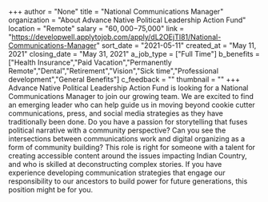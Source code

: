 +++
author = "None"
title = "National Communications Manager"
organization = "About Advance Native Political Leadership Action Fund"
location = "Remote"
salary = "$60,000-$75,000"
link = "https://developwell.applytojob.com/apply/dL2OEjTI81/National-Communications-Manager"
sort_date = "2021-05-11"
created_at = "May 11, 2021"
closing_date = "May 31, 2021"
a_job_type = ["Full Time"]
b_benefits = ["Health Insurance","Paid Vacation","Permanently Remote","Dental","Retirement","Vision","Sick time","Professional development","General Benefits"]
c_feedback = ""
thumbnail = ""
+++
Advance Native Political Leadership Action Fund is looking for a National Communications Manager to join our growing team. We are excited to find an emerging leader who can help guide us in moving beyond cookie cutter communications, press, and social media strategies as they have traditionally been done. Do you have a passion for storytelling that fuses political narrative with a community perspective? Can you see the intersections between communications work and digital organizing as a form of community building? This role is right for someone with a talent for creating accessible content around the issues impacting Indian Country, and who is skilled at deconstructing complex stories. If you have experience developing communication strategies that engage our responsibility to our ancestors to build power for future generations, this position might be for you. 